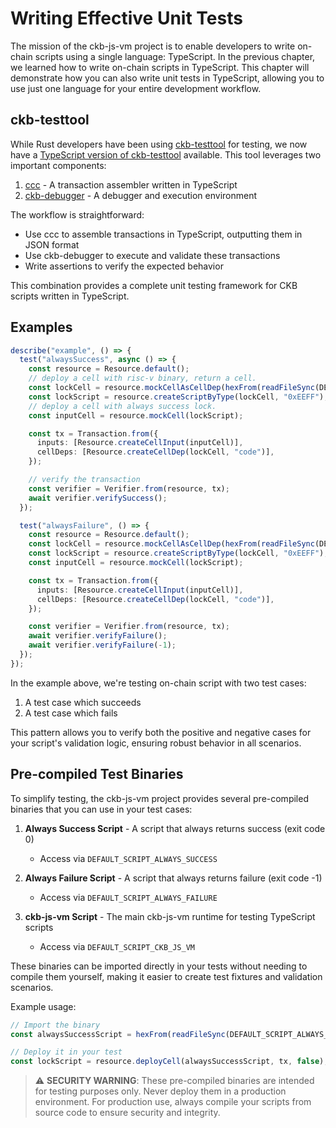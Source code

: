 # Writing Effective Unit Tests

The mission of the ckb-js-vm project is to enable developers to write on-chain scripts using a single language:
TypeScript. In the previous chapter, we learned how to write on-chain scripts in TypeScript. This chapter will
demonstrate how you can also write unit tests in TypeScript, allowing you to use just one language for your entire
development workflow.

## ckb-testtool

While Rust developers have been using [ckb-testtool](https://github.com/nervosnetwork/ckb-testtool) for testing, we now
have a [TypeScript version of ckb-testtool](https://www.npmjs.com/package/ckb-testtool) available. This tool leverages
two important components:

1. [ccc](https://github.com/ckb-devrel/ccc) - A transaction assembler written in TypeScript
2. [ckb-debugger](https://github.com/nervosnetwork/ckb-standalone-debugger) - A debugger and execution environment

The workflow is straightforward:
- Use ccc to assemble transactions in TypeScript, outputting them in JSON format
- Use ckb-debugger to execute and validate these transactions
- Write assertions to verify the expected behavior

This combination provides a complete unit testing framework for CKB scripts written in TypeScript.

## Examples

```typescript
describe("example", () => {
  test("alwaysSuccess", async () => {
    const resource = Resource.default();
    // deploy a cell with risc-v binary, return a cell.
    const lockCell = resource.mockCellAsCellDep(hexFrom(readFileSync(DEFAULT_SCRIPT_ALWAYS_SUCCESS)));
    const lockScript = resource.createScriptByType(lockCell, "0xEEFF");
    // deploy a cell with always success lock.
    const inputCell = resource.mockCell(lockScript);

    const tx = Transaction.from({
      inputs: [Resource.createCellInput(inputCell)],
      cellDeps: [Resource.createCellDep(lockCell, "code")],
    });

    // verify the transaction
    const verifier = Verifier.from(resource, tx);
    await verifier.verifySuccess();
  });

  test("alwaysFailure", () => {
    const resource = Resource.default();
    const lockCell = resource.mockCellAsCellDep(hexFrom(readFileSync(DEFAULT_SCRIPT_ALWAYS_FAILURE)));
    const lockScript = resource.createScriptByType(lockCell, "0xEEFF");
    const inputCell = resource.mockCell(lockScript);

    const tx = Transaction.from({
      inputs: [Resource.createCellInput(inputCell)],
      cellDeps: [Resource.createCellDep(lockCell, "code")],
    });

    const verifier = Verifier.from(resource, tx);
    await verifier.verifyFailure();
    await verifier.verifyFailure(-1);
  });
});
```

In the example above, we're testing on-chain script with two test cases:
1. A test case which succeeds
2. A test case which fails

This pattern allows you to verify both the positive and negative cases for your script's validation logic, ensuring
robust behavior in all scenarios.

## Pre-compiled Test Binaries

To simplify testing, the ckb-js-vm project provides several pre-compiled binaries that you can use in your test cases:

1. **Always Success Script** - A script that always returns success (exit code 0)
   - Access via `DEFAULT_SCRIPT_ALWAYS_SUCCESS`

2. **Always Failure Script** - A script that always returns failure (exit code -1)
   - Access via `DEFAULT_SCRIPT_ALWAYS_FAILURE`

3. **ckb-js-vm Script** - The main ckb-js-vm runtime for testing TypeScript scripts
   - Access via `DEFAULT_SCRIPT_CKB_JS_VM`

These binaries can be imported directly in your tests without needing to compile them yourself, making it easier to
create test fixtures and validation scenarios.

Example usage:
```typescript
// Import the binary
const alwaysSuccessScript = hexFrom(readFileSync(DEFAULT_SCRIPT_ALWAYS_SUCCESS));

// Deploy it in your test
const lockScript = resource.deployCell(alwaysSuccessScript, tx, false);
```

> ⚠️ **SECURITY WARNING**: These pre-compiled binaries are intended for testing purposes only. Never deploy them in a
> production environment. For production use, always compile your scripts from source code to ensure security and
> integrity.
